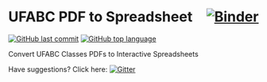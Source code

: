 # UFABC PDF to Spreadsheet [![Binder](https://mybinder.org/badge.svg)](https://mybinder.org/v2/gh/fernando-freitas-alves/ufabc-pdf-2-sheet.git/master?filepath=index.ipynb)
[![GitHub last commit](https://img.shields.io/github/last-commit/fernando-freitas-alves/ufabc-pdf-2-sheet.svg)]()
[![GitHub top language](https://img.shields.io/github/languages/top/fernando-freitas-alves/ufabc-pdf-2-sheet.svg)]()

Convert UFABC Classes PDFs to Interactive Spreadsheets

Have suggestions? Click here: [![Gitter](https://img.shields.io/gitter/room/ufabc-pdf-2-sheet/Lobby.svg)](https://gitter.im/ufabc-pdf-2-sheet/Lobby)
